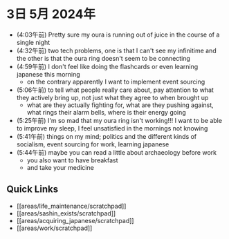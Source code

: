# 3日 5月 2024年
- (4:03午前) Pretty sure my oura is running out of juice in the course of a single night
- (4:32午前) two tech problems, one is that I can't see my infinitime and the other is that the oura ring doesn't seem to be connecting
- (4:59午前) I don't feel like doing the flashcards or even learning japanese this morning
  - on the contrary apparently I want to implement event sourcing
- (5:06午前) to tell what people really care about, pay attention to what they actively bring up, not just what they agree to when brought up
  - what are they actually fighting for, what are they pushing against, what rings their alarm bells, where is their energy going
- (5:25午前) I'm so mad that my oura ring isn't working!!! I want to be able to improve my sleep, I feel unsatisfied in the mornings not knowing
- (5:41午前) things on my mind; politics and the different kinds of socialism, event sourcing for work, learning japanese
- (5:44午前) maybe you can read a little about archaeology before work
  - you also want to have breakfast
  - and take your medicine






 



## Quick Links
- [[areas/life_maintenance/scratchpad]]
- [[areas/sashin_exists/scratchpad]]
- [[areas/acquiring_japanese/scratchpad]]
- [[areas/work/scratchpad]]
